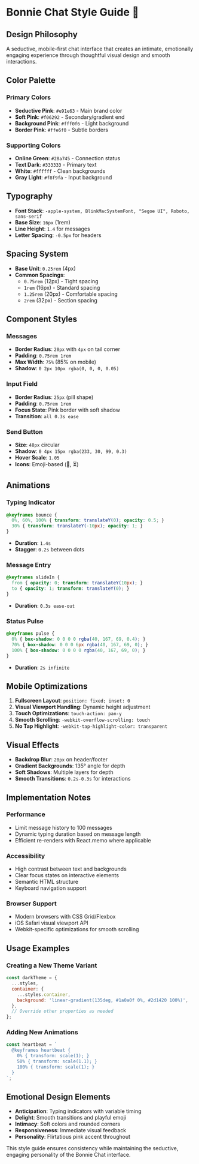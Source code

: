 # Bonnie Chat Style Guide 💋

## Design Philosophy
A seductive, mobile-first chat interface that creates an intimate, emotionally engaging experience through thoughtful visual design and smooth interactions.

## Color Palette

### Primary Colors
- **Seductive Pink**: `#e91e63` - Main brand color
- **Soft Pink**: `#f06292` - Secondary/gradient end
- **Background Pink**: `#fff0f6` - Light background
- **Border Pink**: `#ffe6f0` - Subtle borders

### Supporting Colors
- **Online Green**: `#28a745` - Connection status
- **Text Dark**: `#333333` - Primary text
- **White**: `#ffffff` - Clean backgrounds
- **Gray Light**: `#f8f9fa` - Input background

## Typography
- **Font Stack**: `-apple-system, BlinkMacSystemFont, "Segoe UI", Roboto, sans-serif`
- **Base Size**: `16px` (1rem)
- **Line Height**: `1.4` for messages
- **Letter Spacing**: `-0.5px` for headers

## Spacing System
- **Base Unit**: `0.25rem` (4px)
- **Common Spacings**:
  - `0.75rem` (12px) - Tight spacing
  - `1rem` (16px) - Standard spacing
  - `1.25rem` (20px) - Comfortable spacing
  - `2rem` (32px) - Section spacing

## Component Styles

### Messages
- **Border Radius**: `20px` with `4px` on tail corner
- **Padding**: `0.75rem 1rem`
- **Max Width**: `75%` (85% on mobile)
- **Shadow**: `0 2px 10px rgba(0, 0, 0, 0.05)`

### Input Field
- **Border Radius**: `25px` (pill shape)
- **Padding**: `0.75rem 1rem`
- **Focus State**: Pink border with soft shadow
- **Transition**: `all 0.3s ease`

### Send Button
- **Size**: `48px` circular
- **Shadow**: `0 4px 15px rgba(233, 30, 99, 0.3)`
- **Hover Scale**: `1.05`
- **Icons**: Emoji-based (💌, ⏳)

## Animations

### Typing Indicator
```css
@keyframes bounce {
  0%, 60%, 100% { transform: translateY(0); opacity: 0.5; }
  30% { transform: translateY(-10px); opacity: 1; }
}
```
- **Duration**: `1.4s`
- **Stagger**: `0.2s` between dots

### Message Entry
```css
@keyframes slideIn {
  from { opacity: 0; transform: translateY(10px); }
  to { opacity: 1; transform: translateY(0); }
}
```
- **Duration**: `0.3s ease-out`

### Status Pulse
```css
@keyframes pulse {
  0% { box-shadow: 0 0 0 0 rgba(40, 167, 69, 0.4); }
  70% { box-shadow: 0 0 0 6px rgba(40, 167, 69, 0); }
  100% { box-shadow: 0 0 0 0 rgba(40, 167, 69, 0); }
}
```
- **Duration**: `2s infinite`

## Mobile Optimizations
1. **Fullscreen Layout**: `position: fixed; inset: 0`
2. **Visual Viewport Handling**: Dynamic height adjustment
3. **Touch Optimizations**: `touch-action: pan-y`
4. **Smooth Scrolling**: `-webkit-overflow-scrolling: touch`
5. **No Tap Highlight**: `-webkit-tap-highlight-color: transparent`

## Visual Effects
- **Backdrop Blur**: `20px` on header/footer
- **Gradient Backgrounds**: 135° angle for depth
- **Soft Shadows**: Multiple layers for depth
- **Smooth Transitions**: `0.2s-0.3s` for interactions

## Implementation Notes

### Performance
- Limit message history to 100 messages
- Dynamic typing duration based on message length
- Efficient re-renders with React.memo where applicable

### Accessibility
- High contrast between text and backgrounds
- Clear focus states on interactive elements
- Semantic HTML structure
- Keyboard navigation support

### Browser Support
- Modern browsers with CSS Grid/Flexbox
- iOS Safari visual viewport API
- Webkit-specific optimizations for smooth scrolling

## Usage Examples

### Creating a New Theme Variant
```javascript
const darkTheme = {
  ...styles,
  container: {
    ...styles.container,
    background: 'linear-gradient(135deg, #1a0a0f 0%, #2d1420 100%)',
  },
  // Override other properties as needed
};
```

### Adding New Animations
```javascript
const heartbeat = `
  @keyframes heartbeat {
    0% { transform: scale(1); }
    50% { transform: scale(1.1); }
    100% { transform: scale(1); }
  }
`;
```

## Emotional Design Elements
- **Anticipation**: Typing indicators with variable timing
- **Delight**: Smooth transitions and playful emoji
- **Intimacy**: Soft colors and rounded corners
- **Responsiveness**: Immediate visual feedback
- **Personality**: Flirtatious pink accent throughout

This style guide ensures consistency while maintaining the seductive, engaging personality of the Bonnie Chat interface.